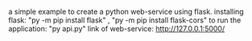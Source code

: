 a simple example to create a python web-service using flask.
installing flask:
    "py -m pip install flask" , 
    "py -m pip install flask-cors"
to run the application:
    "py api.py"
link of web-service: 
    http://127.0.0.1:5000/
